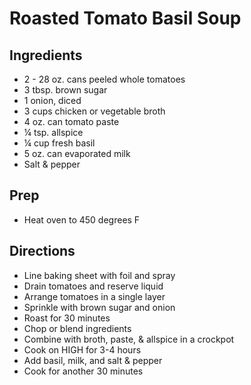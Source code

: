 # Roasted Tomato Basil Soup

## Ingredients

- 2 - 28 oz. cans peeled whole tomatoes
- 3 tbsp. brown sugar
- 1 onion, diced
- 3 cups chicken or vegetable broth
- 4 oz. can tomato paste
- ¼ tsp. allspice
- ¼ cup fresh basil
- 5 oz. can evaporated milk
- Salt & pepper

## Prep

- Heat oven to 450 degrees F

## Directions

- Line baking sheet with foil and spray
- Drain tomatoes and reserve liquid
- Arrange tomatoes in a single layer
- Sprinkle with brown sugar and onion
- Roast for 30 minutes
- Chop or blend ingredients
- Combine with broth, paste, & allspice in a crockpot
- Cook on HIGH for 3-4 hours
- Add basil, milk, and salt & pepper
- Cook for another 30 minutes
